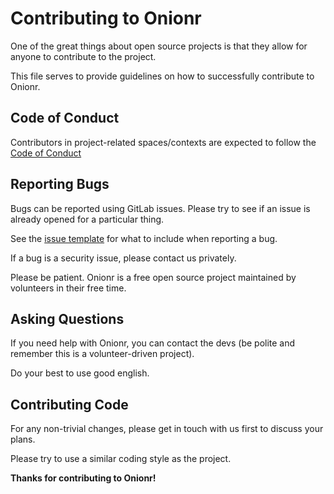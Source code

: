 # Contributing to Onionr

One of the great things about open source projects is that they allow for anyone to contribute to the project.

This file serves to provide guidelines on how to successfully contribute to Onionr.

## Code of Conduct

Contributors in project-related spaces/contexts are expected to follow the [Code of Conduct](https://github.com/beardog108/onionr/blob/master/CODE_OF_CONDUCT.md)

## Reporting Bugs

Bugs can be reported using GitLab issues. Please try to see if an issue is already opened for a particular thing.

See the [issue template](ISSUE_TEMPLATE.md) for what to include when reporting a bug.

If a bug is a security issue, please contact us privately.

Please be patient. Onionr is a free open source project maintained by volunteers in their free time.

## Asking Questions

If you need help with Onionr, you can contact the devs (be polite and remember this is a volunteer-driven project).

Do your best to use good english.

## Contributing Code

For any non-trivial changes, please get in touch with us first to discuss your plans.

Please try to use a similar coding style as the project.

**Thanks for contributing to Onionr!**
